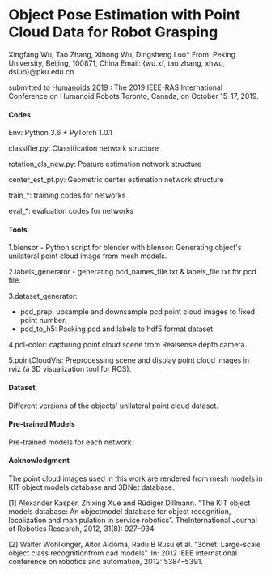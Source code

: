 # Object Pose Estimation with Point Cloud Data for Robot Grasping

Xingfang Wu, Tao Zhang, Xihong Wu, Dingsheng Luo*
From: Peking University, Beijing, 100871, China
Email: {wu.xf, tao zhang, xhwu, dsluo}@pku.edu.cn

submitted to [Humanoids 2019](http://humanoids2019.loria.fr/) : The 2019 IEEE-RAS International Conference on Humanoid Robots Toronto, Canada, on October 15-17, 2019.

#### Codes

Env: Python 3.6 + PyTorch 1.0.1

classifier.py: Classification network structure

rotation_cls_new.py: Posture estimation network structure

center_est_pt.py: Geometric center estimation network structure

train_*: training codes for networks

eval_*: evaluation codes for networks



#### Tools

1.blensor - Python script for blender with blensor:  Generating object's unilateral point cloud image from mesh models.

2.labels_generator - generating pcd_names_file.txt & labels_file.txt for pcd file.

3.dataset_generator:

 - pcd_prep: upsample and downsample pcd point cloud images to fixed point number.
 - pcd_to_h5: Packing pcd and labels to hdf5 format dataset.

4.pcl-color: capturing point cloud scene from Realsense depth camera.

5.pointCloudVis: Preprocessing scene and display point cloud images in rviz (a 3D visualization tool for ROS).



#### Dataset

Different versions of the objects' unilateral point cloud dataset.

#### Pre-trained Models

Pre-trained models for each network.

#### Acknowledgment

The point cloud images used in this work are rendered from mesh models in KIT object models database and 3DNet database.

[1] Alexander Kasper, Zhixing Xue and Rüdiger Dillmann. “The KIT object models database: An objectmodel database for object recognition, localization and manipulation in service robotics”. TheInternational Journal of Robotics Research, 2012, 31(8): 927–934.

[2] Walter Wohlkinger, Aitor Aldoma, Radu B Rusu et al. “3dnet: Large-scale object class recognitionfrom cad models”. In: 2012 IEEE international conference on robotics and automation, 2012: 5384–5391.